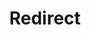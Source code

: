 ﻿---
layout: src/layouts/Redirect.astro
title: Redirect
redirect: https://octopus.com/docs/releases/deployment-notes
pubDate:  2023-01-01
navSearch: false
navSitemap: false
navMenu: false
---
